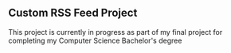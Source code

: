## Custom RSS Feed Project
This project is currently in progress as part of my final project for completing my Computer Science Bachelor's degree 
